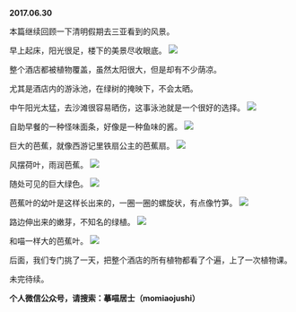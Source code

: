 
          
**2017.06.30**

本篇继续回顾一下清明假期去三亚看到的风景。

早上起床，阳光很足，楼下的美景尽收眼底。
![](https://mmbiz.qlogo.cn/mmbiz_jpg/uDI3FLln00aE10znjurMUTJoiaAPicRXQBg74bpiamDqgbwOGA0UjgRaeEuxAHhund4QkgJywRKu741GlH717wtsA/0?wx_fmt=jpeg)


整个酒店都被植物覆盖，虽然太阳很大，但是却有不少荫凉。

尤其是酒店内的游泳池，在绿树的掩映下，不会太晒。

中午阳光太猛，去沙滩很容易晒伤，这事泳池就是一个很好的选择。
![](https://mmbiz.qlogo.cn/mmbiz_jpg/uDI3FLln00aE10znjurMUTJoiaAPicRXQBqy69KjPUaiaxnuK68Etg4CXyGngicEUPyAkrOoZn41vbTDjE19kt4ibXw/0?wx_fmt=jpeg)


自助早餐的一种怪味面条，好像是一种鱼味的酱。
![](https://mmbiz.qlogo.cn/mmbiz_jpg/uDI3FLln00aE10znjurMUTJoiaAPicRXQB2cgibCkoiciaqLBFg751TxmaEZnyJPzToORUIScvE98LFa7FjlYhnHpEw/0?wx_fmt=jpeg)


巨大的芭蕉，就像西游记里铁扇公主的芭蕉扇。
![](https://mmbiz.qlogo.cn/mmbiz_jpg/uDI3FLln00aE10znjurMUTJoiaAPicRXQBzjkAcbBcicqVasEQA16bubb1PrBTdAWw0F95qJYNfUQxg1iajljtSzgQ/0?wx_fmt=jpeg)


风摆荷叶，雨润芭蕉。
![](https://mmbiz.qlogo.cn/mmbiz_jpg/uDI3FLln00aE10znjurMUTJoiaAPicRXQBmibzJADBO9qOYxgicX2acDdqle5rxpK1cIsE4lVJc4qxhMfnDw6tKeDw/0?wx_fmt=jpeg)


随处可见的巨大绿色。
![](https://mmbiz.qlogo.cn/mmbiz_jpg/uDI3FLln00aE10znjurMUTJoiaAPicRXQBvsXvsRox3jJfSQkw5NV0HJ2PF384jPJH2EOp20CaO4icw0nYg8qdOzw/0?wx_fmt=jpeg)


芭蕉叶的幼叶是这样长出来的，一圈一圈的螺旋状，有点像竹笋。
![](https://mmbiz.qlogo.cn/mmbiz_jpg/uDI3FLln00aE10znjurMUTJoiaAPicRXQBCoI7tWHz8BjqQibsc0HYnbOX7WFyAlez9U0w7kASiawr3KNpCpxfm55Q/0?wx_fmt=jpeg)


路边伸出来的嫩芽，不知名的绿植。
![](https://mmbiz.qlogo.cn/mmbiz_jpg/uDI3FLln00aE10znjurMUTJoiaAPicRXQBib8XkhVgpI4VparokLk7wWz4XswZdbNOMfIfMAQZwurL7ichKhJ7icegQ/0?wx_fmt=jpeg)


和喵一样大的芭蕉叶。
![](https://mmbiz.qlogo.cn/mmbiz_jpg/uDI3FLln00aE10znjurMUTJoiaAPicRXQB2D2FV1mzGuCFzGkkDe8xGbroE3273VLUL30fWicjmqJIMib4icnAGgpsQ/0?wx_fmt=jpeg)


后面，我们专门挑了一天，把整个酒店的所有植物都看了个遍，上了一次植物课。

未完待续。


**个人微信公众号，请搜索：摹喵居士（momiaojushi）**

        